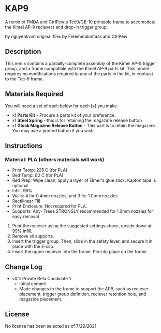 # KAP9
A remix of FMDA and CtrlPew's Tec9/GB-10 printable frame to accomodate the Kimel AP-9 recievers and drop-in trigger group.

by nguyenkvvn
original files by Freemendontask and CtrlPew

## Description
This remix contains a partially-complete assembly of the Kimel AP-9 trigger group, and a frame compatible with the Kimel AP-9 parts kit. This model requires no modifications required to any of the parts in the kit, in contrast to the Tec-9 frame.

## Materials Required
You will need a set of each below for each [x] you make.
- x1 **Parts Kit** - Procure a parts kit of your preference.
- x1 **Steel Spring** - this is for retaining the magazine release button
- x1 **Glock Magazine Release Button** - This part is to retain the magazine. You may use a printed button if you wish.

## Instructions

### Material: PLA (others materials will work) 
* Print Temp: 235 C (for PLA) 
* Bed Temp: 60 C (for PLA) 
* Bed Prep: Wipe clean, apply a layer of Elmer's glue stick. Kapton tape is optional
* Infill: 99%
* Walls: 4 for 0.4mm nozzles, and 3 for 1.0mm nozzles
* Rectilinear Fill
* Print Enclosure: Not required for PLA.
* Supports: Any- Trees STRONGLY recommended for 1.0mm nozzles for easy removal

1. Print the reciever using the suggested settings above, upside down at 99% infill.
2. Remove all supports.
3. Insert the trigger group. Then, slide in the safety lever, and secure it in place with the E-clip.
4. Insert the upper reciever into the frame. Pin into place on the frame.

## Change Log

- v0.1: Private Beta Candidate 1
    * Initial commit
    * Made changes to the frame to support the AP9, such as reciever placement, trigger group definition, reciever retention hole, and magazine placement.

## License
No license has been selected as of 7/29/2021.